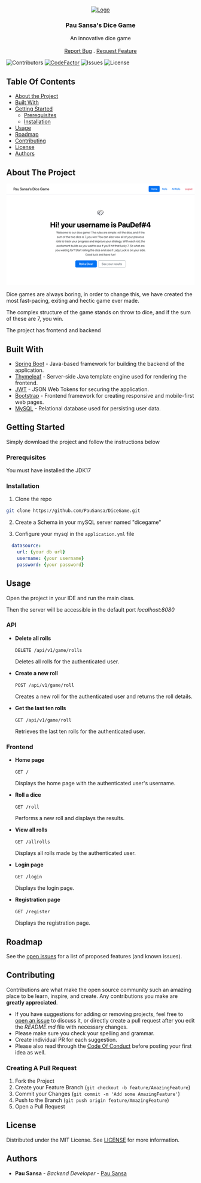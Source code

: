 <br/>
<p align="center">
  <a href="https://github.com/PauSansa/Dicegame">
    <img src="https://static.vecteezy.com/system/resources/previews/010/898/488/original/white-realistic-dice-png.png" alt="Logo" width="80" height="80">
  </a>

<h3 align="center">Pau Sansa's Dice Game</h3>

  <p align="center">
    An innovative dice game
    <br/>
    <br/>
    <a href="https://github.com/PauSansa/Dicegame/issues">Report Bug</a>
    .
    <a href="https://github.com/PauSansa/Dicegame/issues">Request Feature</a>
  </p>
</p>

![Contributors](https://img.shields.io/github/contributors/PauSansa/Dicegame?color=dark-green) [![CodeFactor](https://www.codefactor.io/repository/github/pausansa/dicegame/badge)](https://www.codefactor.io/repository/github/pausansa/dicegame) ![Issues](https://img.shields.io/github/issues/PauSansa/Dicegame) ![License](https://img.shields.io/github/license/PauSansa/Dicegame)

## Table Of Contents

* [About the Project](#about-the-project)
* [Built With](#built-with)
* [Getting Started](#getting-started)
    * [Prerequisites](#prerequisites)
    * [Installation](#installation)
* [Usage](#usage)
* [Roadmap](#roadmap)
* [Contributing](#contributing)
* [License](#license)
* [Authors](#authors)

## About The Project

![Screen Shot](media/front.png)

Dice games are always boring, in order to change this, we have created the most fast-pacing, exiting and hectic game ever made.

The complex structure of the game stands on throw to dice, and if the sum of these are 7, you win.

The project has frontend and backend

## Built With

<ul>
  <li><a href="https://spring.io/projects/spring-boot">Spring Boot</a> - Java-based framework for building the backend of the application.</li>
  <li><a href="https://www.thymeleaf.org/">Thymeleaf</a> - Server-side Java template engine used for rendering the frontend.</li>
  <li><a href="https://jwt.io/">JWT</a> - JSON Web Tokens for securing the application.</li>
  <li><a href="https://getbootstrap.com/">Bootstrap</a> - Frontend framework for creating responsive and mobile-first web pages.</li>
  <li><a href="https://www.mysql.com/">MySQL</a> - Relational database used for persisting user data.</li>
</ul>


## Getting Started

Simply download the project and follow the instructions below

### Prerequisites

You must have installed the JDK17

### Installation

1. Clone the repo

```sh
git clone https://github.com/PauSansa/DiceGame.git
```

2. Create a Schema in your mySQL server named "dicegame"


3. Configure your mysql in the `application.yml` file

```yml
  datasource:
    url: {your db url}
    username: {your username}
    password: {your password}
```

## Usage

Open the project in your IDE and run the main class.

Then the server will be accessible in the default port *localhost:8080*

### API

-   **Delete all rolls**

    `DELETE /api/v1/game/rolls`

    Deletes all rolls for the authenticated user.

-   **Create a new roll**

    `POST /api/v1/game/roll`

    Creates a new roll for the authenticated user and returns the roll details.

-   **Get the last ten rolls**

    `GET /api/v1/game/roll`

    Retrieves the last ten rolls for the authenticated user.


### Frontend

-   **Home page**

    `GET /`

    Displays the home page with the authenticated user's username.

-   **Roll a dice**

    `GET /roll`

    Performs a new roll and displays the results.

-   **View all rolls**

    `GET /allrolls`

    Displays all rolls made by the authenticated user.

-   **Login page**

    `GET /login`

    Displays the login page.

-   **Registration page**

    `GET /register`

    Displays the registration page.



## Roadmap

See the [open issues](https://github.com/PauSansa/Dicegame/issues) for a list of proposed features (and known issues).

## Contributing

Contributions are what make the open source community such an amazing place to be learn, inspire, and create. Any contributions you make are **greatly appreciated**.
* If you have suggestions for adding or removing projects, feel free to [open an issue](https://github.com/PauSansa/Dicegame/issues/new) to discuss it, or directly create a pull request after you edit the *README.md* file with necessary changes.
* Please make sure you check your spelling and grammar.
* Create individual PR for each suggestion.
* Please also read through the [Code Of Conduct](https://github.com/PauSansa/Dicegame/blob/main/CODE_OF_CONDUCT.md) before posting your first idea as well.

### Creating A Pull Request

1. Fork the Project
2. Create your Feature Branch (`git checkout -b feature/AmazingFeature`)
3. Commit your Changes (`git commit -m 'Add some AmazingFeature'`)
4. Push to the Branch (`git push origin feature/AmazingFeature`)
5. Open a Pull Request

## License

Distributed under the MIT License. See [LICENSE](https://github.com/PauSansa/Dicegame/blob/main/LICENSE.md) for more information.

## Authors

* **Pau Sansa** - *Backend Developer* - [Pau Sansa](https://github.com/PauSansa)
